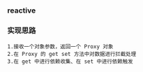 ### reactive 

### 实现思路
	1.接收一个对象参数，返回一个 Proxy 对象
	2.在 Proxy 的 get set 方法中对数据进行拦截处理
	3.在 get 中进行依赖收集、在 set 中进行依赖触发
	
